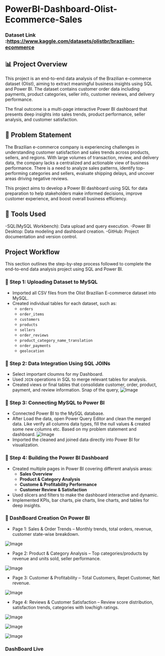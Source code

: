 # PowerBI-Dashboard-Olist-Ecommerce-Sales

### Dataset Link :https://www.kaggle.com/datasets/olistbr/brazilian-ecommerce

## 📊 Project Overview

This project is an end-to-end data analysis of the Brazilian e-commerce dataset (Olist), aiming to extract meaningful business insights using SQL and Power BI. The dataset contains customer order data including payments, product categories, seller info, customer reviews, and delivery performance.

The final outcome is a multi-page interactive Power BI dashboard that presents deep insights into sales trends, product performance, seller analysis, and customer satisfaction.

## 📌 Problem Statement

The Brazilian e-commerce company is experiencing challenges in understanding customer satisfaction and sales trends across products, sellers, and regions. With large volumes of transaction, review, and delivery data, the company lacks a centralized and actionable view of business performance. There is a need to analyze sales patterns, identify top-performing categories and sellers, evaluate shipping delays, and uncover areas driving negative reviews.

This project aims to develop a Power BI dashboard using SQL for data preparation to help stakeholders make informed decisions, improve customer experience, and boost overall business efficiency.

## 📁 Tools Used

-SQL(MySQL Workbench): Data upload and query execution.
-Power BI Desktop: Data modeling and dashboard creation.
-GitHub: Project documentation and version control.

## Project Workflow

This section outlines the step-by-step process followed to complete the end-to-end data analysis project using SQL and Power BI.

### 🔹 Step 1: Uploading Dataset to MySQL
- Imported all CSV files from the Olist Brazilian E-commerce dataset into MySQL.
- Created individual tables for each dataset, such as:
  - `orders`
  - `order_items`
  - `customers`
  - `products`
  - `sellers`
  - `order_reviews`
  - `product_category_name_translation`
  - `order_payments`
  - `geolocation`

### 🔹 Step 2: Data Integration Using SQL JOINs
- Select important cloumns for my Dashboard.
- Used `JOIN` operations in SQL to merge relevant tables for analysis.
- Created views or final tables that consolidate customer, order, product, payment, and review information.
  Snap of the query,
 ![Image](https://github.com/user-attachments/assets/55056fe5-0979-4b6b-af3a-6b19c84ac8d3)

### 🔹 Step 3: Connecting MySQL to Power BI
- Connected Power BI to the MySQL database.
- After Load the data, open Power Query Editor and clean the merged data. Like verify all columns data types, fill the null values & created some new columns etc. Based on my problem statement and dashboard.
![Image](https://github.com/user-attachments/assets/e798cf34-2c13-4275-b062-e8610cd6b269)
- Imported the cleaned and joined data directly into Power BI for visualization.

### 🔹 Step 4: Building the Power BI Dashboard
- Created multiple pages in Power BI covering different analysis areas:
  - **Sales Overview**
  - **Product & Category Analysis**
  - **Custome & Profitability Performance**
  - **Customer Review & Satisfaction**
- Used slicers and filters to make the dashboard interactive and dynamic.
- Implemented KPIs, bar charts, pie charts, line charts, and tables for deep insights.

### 🔹 DashBoard Creation On Power BI
- Page 1: Sales & Order Trends – Monthly trends, total orders, revenue, customer state-wise breakdown.

![Image](https://github.com/user-attachments/assets/f064bd36-89f1-4cb0-881c-4f21da7b26d8)

- Page 2: Product & Category Analysis – Top categories/products by revenue and units sold, seller performance.

![Image](https://github.com/user-attachments/assets/0d670d75-a838-40f3-a4a2-e8a4a8143b3a)

- Page 3: Customer & Profitability – Total Customers, Repet Customer, Net revenue.

![Image](https://github.com/user-attachments/assets/749a31c2-8b70-42be-bd2d-efcf55bef3bd)

- Page 4: Reviews & Customer Satisfaction – Review score distribution, satisfaction trends, categories with low/high ratings.

![Image](https://github.com/user-attachments/assets/4ca7bddb-4a9a-481c-a6b5-2602ec19c6cc)

![Image](https://github.com/user-attachments/assets/70da8c7f-0736-4fde-be5d-261331d9f119)

![Image](https://github.com/user-attachments/assets/cba60ea4-1341-4ac2-a573-62ae9efdfe2a)

### DashBoard Live





